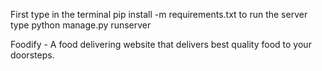 First type in the terminal pip install -m requirements.txt
to run the server type python manage.py runserver


Foodify - A food delivering website that delivers best quality food to your doorsteps.

